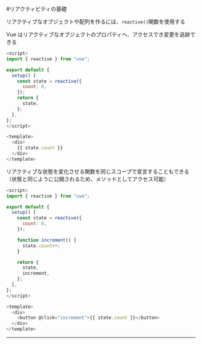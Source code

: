 #リアクティビティの基礎

リアクティブなオブジェクトや配列を作るには、`reactive()`関数を使用する

Vue はリアクティブなオブジェクトのプロパティへ、アクセスでき変更を追跡できる

```js
<script>
import { reactive } from "vue";

export default {
  setup() {
    const state = reactive({
      count: 0,
    });
    return {
      state,
    };
  },
};
</script>

<template>
  <div>
    {{ state.count }}
  </div>
</template>
```

リアクティブな状態を変化させる関数を同じスコープで宣言することもできる（状態と同じように公開されるため、メソッドとしてアクセス可能）

```js
<script>
import { reactive } from "vue";

export default {
  setup() {
    const state = reactive({
      count: 0,
    });

    function increment() {
      state.count++;
    }

    return {
      state,
      increment,
    };
  },
};
</script>

<template>
  <div>
    <button @click="increment">{{ state.count }}</button>
  </div>
</template>
```

---

## <script setup>

`setup()`関数を使って手動で状態やメソッドを取り扱うと冗長化する恐れがある

SFC を利用する場合は`<script setup>`を使用する事で大幅に簡略化することができる

```
<script setup>
import { reactive } from "vue";

const state = reactive({
  count: 0,
});

function increment() {
  state.count++;
}
</script>

<template>
  <button @click="increment">
    {{ state.count }}
  </button>
</template>
```

トップレベルのインポートと、`<script setup>`で宣言された変数は、同じコンポーネントのテンプレートで自動的に利用できるようになる

---

## DOM 更新のタイミング

リアクティブな状態を変化させると、DOM は自動的に更新されるが、その更新は同期的ではない

Vue は更新サイクルの next tick まで更新をバッファリングし、どれだけ状態を変化させても 1 度だけ更新されることを保証してくれる

状態が変化されたあとの DOM 更新を待つため、`nextTick()`というグローバル API を利用できる

## ディープなリアクティビティ―

Vue では、状態はデフォルトでリアクティビティである

入れ子になっている配列やオブジェクトが変化された場合も変更が検出される

```js
<script setup>
import { reactive } from "vue";

const obj = reactive({
  nested: {
    count: 0,
  },
  arr: ["foo", "bar"],
});

function mutateDeeply() {
  obj.nested.count++;
  obj.arr.push("baz");
}
</script>

<template>
  <button @click="mutateDeeply">{{ obj.arr }}</button>
</template>

```
